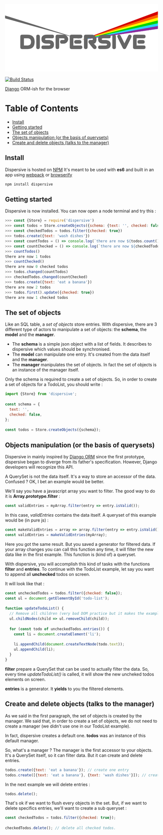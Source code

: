 ![Dispersive](https://raw.githubusercontent.com/dawee/dispersive-logo/master/dispersive-white-bg.png)

[![Build Status](https://travis-ci.org/dawee/dispersive.svg?branch=master)](https://travis-ci.org/dawee/dispersive)

[Django](https://www.djangoproject.com/) ORM-ish for the browser


Table of Contents
=================

   * [Install](#install)
   * [Getting started](#getting-started)
   * [The set of objects](#the-set-of-objects)
   * [Objects manipulation (or the basis of querysets)](#objects-manipulation-or-the-basis-of-querysets)
   * [Create and delete objects (talks to the manager)](#create-and-delete-objects-talks-to-the-manager)


## Install

Dispersive is hosted on [NPM](https://www.npmjs.com/package/dispersive)
It's meant to be used with **es6** and built in an app using [webpack](https://webpack.js.org/) or [browserify](http://browserify.org/)

```sh
npm install dispersive
```

## Getting started

Dispersive is now installed. You can now open a node terminal and try this :

```js
>>> const {Store} = require('dispersive')
>>> const todos = Store.createObjects({schema: {text: '', checked: false}})
>>> const checkedTodos = todos.filter({checked: true})
>>> todos.create({text: 'wash dishes'})
>>> const countTodos = () => console.log(`there are now ${todos.count()} todos`);
>>> const countChecked = () => console.log(`there are now ${checkedTodos.count()} checked todos`);
>>> countTodos()
there are now 1 todos
>>> countChecked()
there are now 0 checked todos
>>> todos.changed(countTodos)
>>> checkedTodos.changed(countChecked)
>>> todos.create({text: 'eat a banana'})
there are now 2 todos
>>> todos.first().update({checked: true})
there are now 1 checked todos
```


## The set of objects

Like an SQL table, a _set of objects_ store entries.
With dispersive, there are 3 different type of actors to manipulate a set of objects: the **schema**, the **model** and the **manager**.

* The **schema** is a simple json object with a list of fields. It describes to dispersive which values should be synchronised.
* The **model** can manipulate one entry. It's created from the data itself and the **manager**.
* The **manager** manipulates the set of objects. In fact the set of objects is an instance of the manager itself.

Only the schema is required to create a set of objects.
So, in order to create a set of objects for a TodoList, you should write :

```js
import {Store} from 'dispersive';

const schema = {
  text: '',
  checked: false,
};

const todos = Store.createObjects({schema});
```

## Objects manipulation (or the basis of querysets)

Dispersive in mainly inspired by [Django ORM](https://docs.djangoproject.com/en/1.10/topics/db/) since the first prototype, dispersive began to diverge from its father's specification. However, Django developers will recognize this API.

A QuerySet is not the data itself. It's a way to store an accessor of the data. Confused ? OK, I bet an example would be better.

We'll say you have a javascript array you want to filter. The good way to do it is **Array.prototype.filter** :

```js
const validEntries = myArray.filter(entry => entry.isValid());
```

In this case, _validEntries_ contains the data itself. A queryset of this example would be (in pure js) :

```js
const makeValidEntries = array => array.filter(entry => entry.isValid());
const validEntries = makeValidEntries(myArray);
```

Here you got the same result. But you saved a generator for filtered data. If your array changes you can call this function any time, it will filter the new data like in the first example. This function is (kind of) a queryset.

With dispersive, you will accomplish this kind of tasks with the functions **filter** and **entries**.
To continue with the TodoList example, let say you want to append all **unchecked** todos on screen.

It will look like that :

```js
const uncheckedTodos = todos.filter({checked: false});
const ul = document.getElementById('todo-list');

function updateTodoList() {
  // Remove all children (very bad DOM practice but it makes the example very simple)
  ul.childNodes(child => ul.removeChild(child));

  for (const todo of uncheckedTodos.entries()) {
    const li = document.createElement('li');

    li.appendChild(document.createTextNode(todo.text));
    ul.appendChild(li);
  }
}
```

**filter** prepare a QuerySet that can be used to actually filter the data. So, every time _updateTodoList()_ is called, it will show the new uncheked todos elements on screen.

**entries** is a generator. It **yields** to you the filtered elements.


## Create and delete objects (talks to the manager)

As we said in the first paragraph, the set of objects is created by the manager. We said that, in order to create a set of objects, we do not need to create a manager (we didn't use one in our TodoList example).

In fact, dispersive creates a default one. **todos** was an instance of this default manager.

So, what's a manager ? The manager is the first accessor to your objects. It's a QuerySet itself, so it can filter data. But it can create and delete entries.

```js
todos.create({text: 'eat a banana'}); // create one entry
todos.create([{text: 'eat a banana'}, {text: 'wash dishes'}]); // create multiple entries
```

In the next example we will delete entries :

```js
todos.delete();
```

That's ok if we want to flush every objects in the set. But, if we want to delete specifics entries, we'll want to create a sub queryset :

```js
const checkedTodos = todos.filter({checked: true});

checkedTodos.delete(); // delete all checked todos.
```


